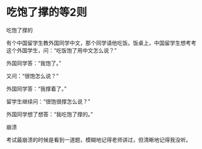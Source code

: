 # 吃饱了撑的等2则

吃饱了撑的

有个中国留学生教外国同学中文，那个同学请他吃饭。饭桌上，中国留学生想考考这个外国学生，问：“吃饭饱了用中文怎么说？”

外国同学答：“我饱了。”

又问：“很饱怎么说？”

外国同学答：“我撑着了。”

留学生继续问：“很饱很撑怎么说？”

外国同学想了想答：“我吃饱了撑的。”

崩溃

考试最崩溃的时候是看到一道题，模糊地记得老师讲过，但清晰地记得我没听。